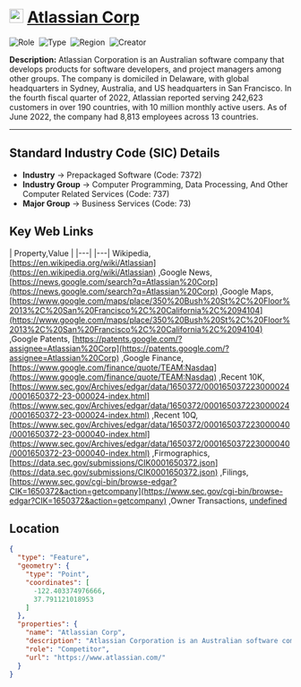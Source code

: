 
# <img src="https://www.atlassian.com/apple-touch-icon.png" alt="Atlassian Corp Logo" height="25px" title="Atlassian Corp" />  [Atlassian Corp](https://www.atlassian.com/) 


![Role](https://img.shields.io/badge/Role-Competitor-blue?style=for-the-badge)&nbsp;&nbsp;![Type](https://img.shields.io/badge/Type-Public-blue?style=for-the-badge)&nbsp;&nbsp;![Region](https://img.shields.io/badge/Region-AMER-blue?style=for-the-badge)&nbsp;&nbsp;![Creator](https://img.shields.io/badge/Creator-Michael%20Hay-blue?style=for-the-badge)

**Description:** Atlassian Corporation is an Australian software company that develops products for software developers, and project managers among other groups. The company is domiciled in Delaware, with global headquarters in Sydney, Australia, and US headquarters in San Francisco.  In the fourth fiscal quarter of 2022, Atlassian reported serving 242,623 customers in over 190 countries, with 10 million monthly active users. As of June 2022, the company had 8,813 employees across 13 countries.

---


## Standard Industry Code (SIC) Details

* **Industry** &#8594; Prepackaged Software (Code: 7372)
* **Industry Group** &#8594; Computer Programming, Data Processing, And Other Computer Related Services (Code: 737)
* **Major Group** &#8594; Business Services (Code: 73)


## Key Web Links

 | Property,Value | 
 |---|  |---| 
Wikipedia, [https://en.wikipedia.org/wiki/Atlassian](https://en.wikipedia.org/wiki/Atlassian) ,Google News, [https://news.google.com/search?q=Atlassian%20Corp](https://news.google.com/search?q=Atlassian%20Corp) ,Google Maps, [https://www.google.com/maps/place/350%20Bush%20St%2C%20Floor%2013%2C%20San%20Francisco%2C%20California%2C%2094104](https://www.google.com/maps/place/350%20Bush%20St%2C%20Floor%2013%2C%20San%20Francisco%2C%20California%2C%2094104) ,Google Patents, [https://patents.google.com/?assignee=Atlassian%20Corp](https://patents.google.com/?assignee=Atlassian%20Corp) ,Google Finance, [https://www.google.com/finance/quote/TEAM:Nasdaq](https://www.google.com/finance/quote/TEAM:Nasdaq) ,Recent 10K, [https://www.sec.gov/Archives/edgar/data/1650372/000165037223000024/0001650372-23-000024-index.html](https://www.sec.gov/Archives/edgar/data/1650372/000165037223000024/0001650372-23-000024-index.html) ,Recent 10Q, [https://www.sec.gov/Archives/edgar/data/1650372/000165037223000040/0001650372-23-000040-index.html](https://www.sec.gov/Archives/edgar/data/1650372/000165037223000040/0001650372-23-000040-index.html) ,Firmographics, [https://data.sec.gov/submissions/CIK0001650372.json](https://data.sec.gov/submissions/CIK0001650372.json) ,Filings, [https://www.sec.gov/cgi-bin/browse-edgar?CIK=1650372&action=getcompany](https://www.sec.gov/cgi-bin/browse-edgar?CIK=1650372&action=getcompany) ,Owner Transactions, [undefined](undefined) 

## Location
```geojson
{
  "type": "Feature",
  "geometry": {
    "type": "Point",
    "coordinates": [
      -122.403374976666,
      37.791121018953
    ]
  },
  "properties": {
    "name": "Atlassian Corp",
    "description": "Atlassian Corporation is an Australian software company that develops products for software developers, and project managers among other groups. The company is domiciled in Delaware, with global headquarters in Sydney, Australia, and US headquarters in San Francisco.  In the fourth fiscal quarter of 2022, Atlassian reported serving 242,623 customers in over 190 countries, with 10 million monthly active users. As of June 2022, the company had 8,813 employees across 13 countries.",
    "role": "Competitor",
    "url": "https://www.atlassian.com/"
  }
}
```
